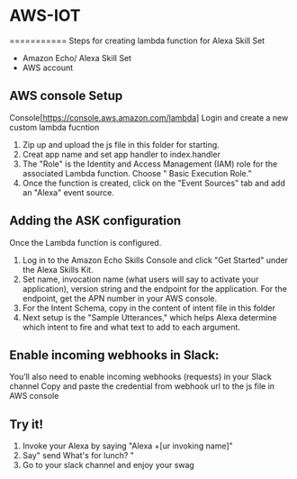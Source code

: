 # AWS-IOT
===========
Steps for creating lambda function for Alexa Skill Set

* Amazon Echo/ Alexa Skill Set
* AWS account

AWS console Setup
------------------
Console[https://console.aws.amazon.com/lambda]
Login and create a new custom lambda fucntion

1. Zip up and upload the js file in this folder for starting. 
2. Creat app name and set app handler to index.handler
3. The "Role" is the Identity and Access Management (IAM) role for the associated Lambda function. Choose " Basic Execution Role." 
4. Once the function is created, click on the "Event Sources" tab and add an "Alexa" event source.

Adding the ASK configuration
--------------------------------
Once the Lambda function is configured.
1. Log in to the Amazon Echo Skills Console and click "Get Started" under the Alexa Skills Kit.
2. Set name, invocation name (what users will say to activate your application), version string and the endpoint for the application. 
  For the endpoint, get the APN number in your AWS console.
3. For the Intent Schema, copy in the content of intent file in this folder
4. Next setup is the "Sample Utterances," which helps Alexa determine which intent to fire and what text to add to each argument.

Enable incoming webhooks in Slack:
----------------
You’ll also need to enable incoming webhooks (requests) in your Slack channel
  Copy and paste the credential from webhook url to the js file in AWS console

Try it!
--------
1. Invoke your Alexa by saying "Alexa +[ur invoking name]"
2. Say" send What's for lunch? "
3. Go to your slack channel and enjoy your swag
